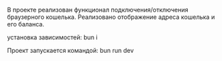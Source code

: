 В проекте реализован функционал подключения/отключения браузерного кошелька. 
Реализовано отображение адреса кошелька и его баланса.  

установка зависимостей: bun i

Проект запускается командой: bun run dev
